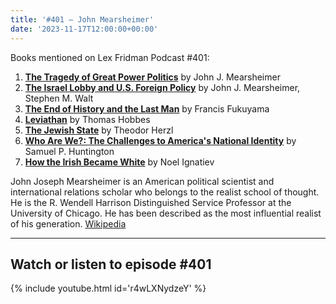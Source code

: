 ```yaml
---
title: '#401 – John Mearsheimer'
date: '2023-11-17T12:00:00+00:00'
---
```


Books mentioned on Lex Fridman Podcast #401:

1. <b><a href="https://amzn.to/3QZWKFz" target="_blank" rel="sponsored noopener noreferrer">The Tragedy of Great Power Politics</a></b> by John J. Mearsheimer
2. <b><a href="https://amzn.to/47i6lNP" target="_blank" rel="sponsored noopener noreferrer">The Israel Lobby and U.S. Foreign Policy</a></b> by John J. Mearsheimer, Stephen M. Walt
3. <b><a href="https://amzn.to/49EoR4x" target="_blank" rel="sponsored noopener noreferrer">The End of History and the Last Man</a></b> by Francis Fukuyama
4. <b><a href="https://amzn.to/47CyT4b" target="_blank" rel="sponsored noopener noreferrer">Leviathan</a></b> by Thomas Hobbes
5. <b><a href="https://amzn.to/3G4TFOh" target="_blank" rel="sponsored noopener noreferrer">The Jewish State</a></b> by Theodor Herzl
6. <b><a href="https://amzn.to/3SLwxfm" target="_blank" rel="sponsored noopener noreferrer">Who Are We?: The Challenges to America's National Identity</a></b> by Samuel P. Huntington
7. <b><a href="https://amzn.to/46m9LxR" target="_blank" rel="sponsored noopener noreferrer">How the Irish Became White</a></b> by Noel Ignatiev

<!--more-->

John Joseph Mearsheimer is an American political scientist and international relations scholar who belongs to the realist school of thought. He is the R. Wendell Harrison Distinguished Service Professor at the University of Chicago. He has been described as the most influential realist of his generation. <a href="https://en.wikipedia.org/wiki/John_Mearsheimer"  target="_blank">Wikipedia</a>

- - - - - -

## Watch or listen to episode #401

{% include youtube.html id='r4wLXNydzeY' %}
